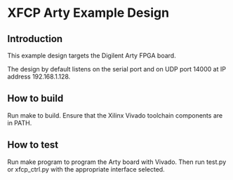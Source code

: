 # XFCP Arty Example Design

## Introduction

This example design targets the Digilent Arty FPGA board.

The design by default listens on the serial port and on UDP port 14000 at IP address 192.168.1.128.

## How to build

Run make to build.  Ensure that the Xilinx Vivado toolchain components are
in PATH.  

## How to test

Run make program to program the Arty board with Vivado.  Then run test.py or
xfcp_ctrl.py with the appropriate interface selected.


